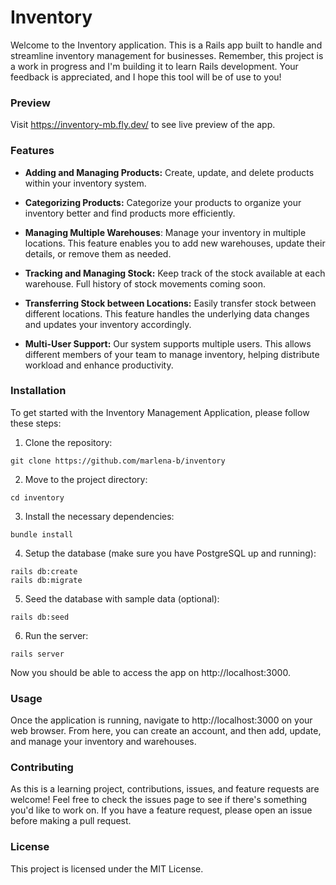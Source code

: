 # Inventory

Welcome to the Inventory application. This is a Rails app built to handle and streamline inventory management for businesses. 
Remember, this project is a work in progress and I'm building it to learn Rails development. Your feedback is appreciated, and I hope this tool will be of use to you!

### Preview

Visit https://inventory-mb.fly.dev/ to see live preview of the app.

### Features

* **Adding and Managing Products:** Create, update, and delete products within your inventory system.

* **Categorizing Products:** Categorize your products to organize your inventory better and find products more efficiently.

* **Managing Multiple Warehouses**: Manage your inventory in multiple locations. This feature enables you to add new warehouses, update their details, or remove them as needed.

* **Tracking and Managing Stock:** Keep track of the stock available at each warehouse. Full history of stock movements coming soon.

* **Transferring Stock between Locations:** Easily transfer stock between different locations. This feature handles the underlying data changes and updates your inventory accordingly.

* **Multi-User Support:** Our system supports multiple users. This allows different members of your team to manage inventory, helping distribute workload and enhance productivity.

### Installation

To get started with the Inventory Management Application, please follow these steps:

1. Clone the repository:
```
git clone https://github.com/marlena-b/inventory
```

2. Move to the project directory:
```
cd inventory
```

3. Install the necessary dependencies:
```
bundle install
```

4. Setup the database (make sure you have PostgreSQL up and running):
```
rails db:create
rails db:migrate
```

5. Seed the database with sample data (optional):
```
rails db:seed
```

6. Run the server:
```
rails server
```
Now you should be able to access the app on http://localhost:3000.

### Usage

Once the application is running, navigate to http://localhost:3000 on your web browser. From here, you can create an account, and then add, update, and manage your inventory and warehouses.

### Contributing

As this is a learning project, contributions, issues, and feature requests are welcome! Feel free to check the issues page to see if there's something you'd like to work on. If you have a feature request, please open an issue before making a pull request.

### License

This project is licensed under the MIT License.
